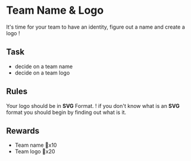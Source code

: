 # Team Name & Logo

It's time for your team to have an identity, figure out a name and create a logo !

## Task

* decide on a team name
* decide on a team logo

## Rules

Your logo should be in **SVG** Format. ! if you don't know what is an **SVG** format you should begin by finding out what is it.

## Rewards

* Team name 🔑x10
* Team logo 🔑x20

